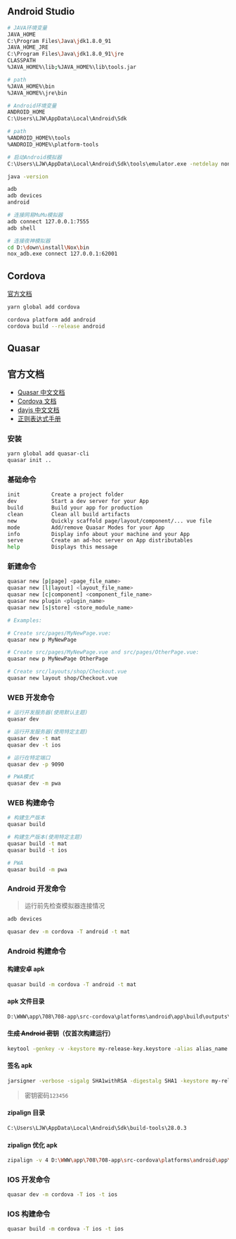 
## Android Studio

```bash
# JAVA环境变量
JAVA_HOME
C:\Program Files\Java\jdk1.8.0_91
JAVA_HOME_JRE
C:\Program Files\Java\jdk1.8.0_91\jre
CLASSPATH
%JAVA_HOME%\lib;%JAVA_HOME%\lib\tools.jar

# path
%JAVA_HOME%\bin
%JAVA_HOME%\jre\bin

# Android环境变量
ANDROID_HOME
C:\Users\LJW\AppData\Local\Android\Sdk

# path
%ANDROID_HOME%\tools
%ANDROID_HOME%\platform-tools

# 启动Android模拟器
C:\Users\LJW\AppData\Local\Android\Sdk\tools\emulator.exe -netdelay none -netspeed full -avd Pixel_2_API_27

java -version

adb
adb devices
android

# 连接网易MuMu模拟器
adb connect 127.0.0.1:7555
adb shell

# 连接夜神模拟器
cd D:\down\install\Nox\bin
nox_adb.exe connect 127.0.0.1:62001
```


## Cordova

[官方文档](https://cordova.apache.org/docs/en/latest/)

```bash
yarn global add cordova

cordova platform add android
cordova build --release android
```

## Quasar

## 官方文档

- [Quasar 中文文档](http://www.quasarchs.com/guide/cordova-build-commands.html)
- [Cordova 文档](https://cordova.apache.org/docs/en/latest/guide/support/index.html)
- [dayjs 中文文档](https://github.com/iamkun/dayjs/blob/85785462f8/docs/zh-cn/API-reference.md)
- [正则表达式手册](http://tool.oschina.net/uploads/apidocs/jquery/regexp.html)

### 安装

```bash
yarn global add quasar-cli
quasar init ..
```

### 基础命令

```bash
init          Create a project folder
dev           Start a dev server for your App
build         Build your app for production
clean         Clean all build artifacts
new           Quickly scaffold page/layout/component/... vue file
mode          Add/remove Quasar Modes for your App
info          Display info about your machine and your App
serve         Create an ad-hoc server on App distributables
help          Displays this message
```

### 新建命令

```bash
quasar new [p|page] <page_file_name>
quasar new [l|layout] <layout_file_name>
quasar new [c|component] <component_file_name>
quasar new plugin <plugin_name>
quasar new [s|store] <store_module_name>

# Examples:

# Create src/pages/MyNewPage.vue:
quasar new p MyNewPage

# Create src/pages/MyNewPage.vue and src/pages/OtherPage.vue:
quasar new p MyNewPage OtherPage

# Create src/layouts/shop/Checkout.vue
quasar new layout shop/Checkout.vue
```

### WEB 开发命令

```bash
# 运行开发服务器(使用默认主题)
quasar dev

# 运行开发服务器(使用特定主题)
quasar dev -t mat
quasar dev -t ios

# 运行在特定端口
quasar dev -p 9090

# PWA模式
quasar dev -m pwa
```

### WEB 构建命令

```bash
# 构建生产版本
quasar build

# 构建生产版本(使用特定主题)
quasar build -t mat
quasar build -t ios

# PWA
quasar build -m pwa
```

### Android 开发命令

> 运行前先检查模拟器连接情况

```bash
adb devices
```

```bash
quasar dev -m cordova -T android -t mat
```

### Android 构建命令

#### 构建安卓 apk

```bash
quasar build -m cordova -T android -t mat
```

#### apk 文件目录

```bash
D:\WWW\app\708\708-app\src-cordova\platforms\android\app\build\outputs\apk\release
```

#### ~~生成 Android 密钥~~（仅首次构建运行）

```bash
keytool -genkey -v -keystore my-release-key.keystore -alias alias_name -keyalg RSA -keysize 2048 -validity 20000
```

#### 签名 apk

```bash
jarsigner -verbose -sigalg SHA1withRSA -digestalg SHA1 -keystore my-release-key.keystore app-release-unsigned.apk alias_name
```

> 密钥密码```123456```

#### zipalign 目录

```bash
C:\Users\LJW\AppData\Local\Android\Sdk\build-tools\28.0.3
```

#### zipalign 优化 apk

```bash
zipalign -v 4 D:\WWW\app\708\708-app\src-cordova\platforms\android\app\build\outputs\apk\release\app-release-unsigned.apk D:\WWW\app\708\708-app\src-cordova\platforms\android\app\build\outputs\apk\release\RuixinTreasure.apk
```

### IOS 开发命令

```bash
quasar dev -m cordova -T ios -t ios
```

### IOS 构建命令

```bash
quasar build -m cordova -T ios -t ios
```

